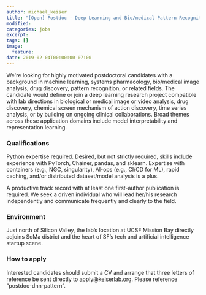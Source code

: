 ```yaml
---
author: michael_keiser
title: "[Open] Postdoc - Deep Learning and Bio/medical Pattern Recognition"
modified:
categories: jobs
excerpt:
tags: []
image:
  feature:
date: 2019-02-04T00:00:00-07:00
---
```


We're looking for highly motivated postdoctoral candidates with a background in machine learning, systems pharmacology, bio/medical image analysis, drug discovery, pattern recognition, or related fields. The candidate would define or join a deep learning research project compatible with lab directions in biological or medical image or video analysis, drug discovery, chemical screen mechanism of action discovery, time series analysis, or by building on ongoing clinical collaborations. Broad themes across these application domains include model interpretability and representation learning.

### Qualifications

Python expertise required. Desired, but not strictly required, skills include experience with PyTorch, Chainer, pandas, and sklearn. Expertise with containers (e.g., NGC, singularity), AI-ops (e.g., CI/CD for ML), rapid caching, and/or distributed dataset/model analysis is a plus.

A productive track record with at least one first-author publication is required. We seek a driven individual who will lead her/his research independently and communicate frequently and clearly to the field.

### Environment

Just north of Silicon Valley, the lab’s location at UCSF Mission Bay directly adjoins SoMa district and the heart of SF’s tech and artificial intelligence startup scene.

### How to apply

Interested candidates should submit a CV and arrange that three letters of reference be sent directly to apply@keiserlab.org. Please reference “postdoc-dnn-pattern”.

